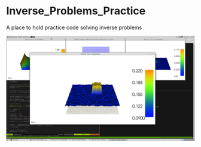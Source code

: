 # Inverse_Problems_Practice
A place to hold practice code solving inverse problems

![Reconstruction example](https://github.com/sheroze1123/Inverse_Problems_Practice/blob/master/reconstruction_single.png)
